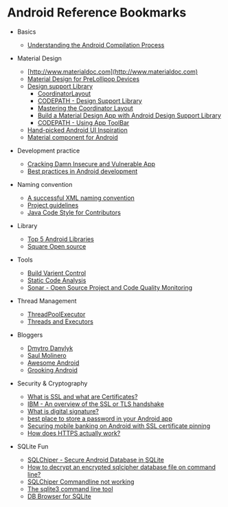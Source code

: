 # Android Reference Bookmarks

+ Basics 
	+ [Understanding the Android Compilation Process](http://www.theappguruz.com/blog/android-compilation-process)

+ Material Design
	+ [http://www.materialdoc.com](http://www.materialdoc.com)
	+ [Material Design for PreLollipop Devices](https://snow.dog/blog/getting-material-design-for-pre-lollipop-devices-with-appcompat-v21/)	
	+ [Design support Library](https://android-developers.googleblog.com/2015/05/android-design-support-library.html)
		+ [CoordinatorLayout](https://guides.codepath.com/android/Handling-Scrolls-with-CoordinatorLayout)	
		+ [CODEPATH - Design Support Library](https://guides.codepath.com/android/Design-Support-Library)
		+ [Mastering the Coordinator Layout](http://saulmm.github.io/mastering-coordinator)	
		+ [Build a Material Design App with Android Design Support Library](https://codelabs.developers.google.com/codelabs/material-design-style/index.html?index=..%2F..%2Findex#0)
		+ [CODEPATH - Using App ToolBar](https://guides.codepath.com/android/Using-the-App-Toolbar)
	+ [Hand-picked Android UI Inspiration](https://www.uplabs.com/posts/c/material/resources/platform/android)	
	+ [Material component for Android](https://material.io/components/android/catalog/bottom-sheet-dialog-fragment/)
	
+ Development practice
	+ [Cracking Damn Insecure and Vulnerable App](http://www.androidpentesting.com/2016/03/cracking-damn-insecure-and-vulnerable.html)
	+ [Best practices in Android development](https://github.com/futurice/android-best-practices)
	
+ Naming convention
	+ [A successful XML naming convention](https://jeroenmols.com/blog/2016/03/07/resourcenaming/)
	+ [Project guidelines](https://github.com/ribot/android-guidelines/blob/master/project_and_code_guidelines.md)
	+ [Java Code Style for Contributors](https://source.android.com/source/code-style)
	
+ Library
	+ [Top 5 Android Libraries](https://infinum.co/the-capsized-eight/top-5-android-libraries-every-android-developer-should-know-about)
	+ [Square Open source](http://square.github.io)
	
+ Tools
	+ [Build Varient Control](https://blog.grandcentrix.net/how-to-install-different-app-variants-on-one-android-device/)
	+ [Static Code Analysis](http://vincentbrison.com/2014/07/19/how-to-improve-quality-and-syntax-of-your-android-code/)
	+ [Sonar - Open Source Project and Code Quality Monitoring](http://www.methodsandtools.com/tools/tools.php?sonar)
	
+ Thread Management 
	+ [ThreadPoolExecutor](http://codetheory.in/android-java-executor-framework/)
	+ [Threads and Executors](http://winterbe.com/posts/2015/04/07/java8-concurrency-tutorial-thread-executor-examples/)
	
+ Bloggers
	+ [Dmytro Danylyk](https://dmytrodanylyk.com)
	+ [Saul Molinero](http://saulmm.github.io)
	+ [Awesome Android](https://yq.aliyun.com/articles/27000)
	+ [Grooking Android](https://www.grokkingandroid.com)
	
+ Security & Cryptography
	+ [What is SSL and what are Certificates?](http://tldp.org/HOWTO/SSL-Certificates-HOWTO/x64.html)
	+ [IBM - An overview of the SSL or TLS handshake](https://www.ibm.com/support/knowledgecenter/SSFKSJ_7.1.0/com.ibm.mq.doc/sy10660_.htm)
	+ [What is digital signature?](http://searchsecurity.techtarget.com/definition/digital-signature)
  	+ [best place to store a password in your Android app](http://www.androidauthority.com/where-is-the-best-place-to-store-a-password-in-your-android-app-597197/)
  	+ [Securing mobile banking on Android with SSL certificate pinning](https://infinum.co/the-capsized-eight/securing-mobile-banking-on-android-with-ssl-certificate-pinning)
  	+ [How does HTTPS actually work?](http://robertheaton.com/2014/03/27/how-does-https-actually-work/)
  	
+ SQLite Fun
	+ [SQLChiper - Secure Android Database in SQLite](http://www.informit.com/articles/article.aspx?p=2268753&seqNum=3)
	+ [How to decrypt an encrypted sqlcipher database file on command line?](https://stackoverflow.com/questions/25132477/how-to-decrypt-an-encrypted-sqlcipher-database-file-on-command-line) 
	+ [SQLChiper Commandline not working ](https://stackoverflow.com/questions/19602599/sqlcipher-command-line-not-working) 
	+ [The sqlite3 command line tool](http://zetcode.com/db/sqlite/tool/) 
	+ [DB Browser for SQLite](http://sqlitebrowser.org)
	
	
		
  	
